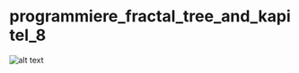# programmiere_fractal_tree_and_kapitel_8

![alt text](https://github.com/[TheFruitDude]/[fractal_trees]/blob/[master]/tree.png?raw=true)